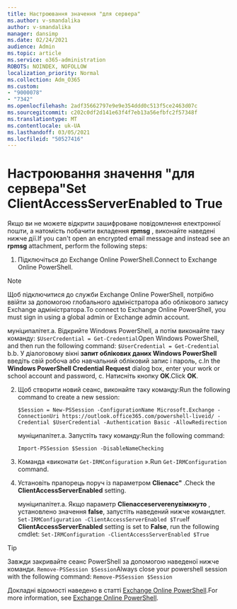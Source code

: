 ```yaml
---
title: Настроювання значення "для сервера"
ms.author: v-smandalika
author: v-smandalika
manager: dansimp
ms.date: 02/24/2021
audience: Admin
ms.topic: article
ms.service: o365-administration
ROBOTS: NOINDEX, NOFOLLOW
localization_priority: Normal
ms.collection: Adm_O365
ms.custom:
- "9000078"
- "7342"
ms.openlocfilehash: 2adf35662797e9e9e354ddd0c513f5ce2463d07c
ms.sourcegitcommit: c202c0df2d141e63f4f7eb13a56efbfc2f57348f
ms.translationtype: MT
ms.contentlocale: uk-UA
ms.lasthandoff: 03/05/2021
ms.locfileid: "50527416"
---
```

# <a name="set-clientaccessserverenabled-to-true"></a><span data-ttu-id="e46de-102">Настроювання значення "для сервера"</span><span class="sxs-lookup"><span data-stu-id="e46de-102">Set ClientAccessServerEnabled to True</span></span>

<span data-ttu-id="e46de-103">Якщо ви не можете відкрити зашифроване повідомлення електронної пошти, а натомість побачити вкладення **rрmsg** , виконайте наведені нижче дії.</span><span class="sxs-lookup"><span data-stu-id="e46de-103">If you can't open an encrypted email message and instead see an **rpmsg** attachment, perform the following steps:</span></span>

1. <span data-ttu-id="e46de-104">Підключіться до Exchange Online PowerShell.</span><span class="sxs-lookup"><span data-stu-id="e46de-104">Connect to Exchange Online PowerShell.</span></span>

> [!NOTE]
> <span data-ttu-id="e46de-105">Щоб підключитися до служби Exchange Online PowerShell, потрібно ввійти за допомогою глобального адміністратора або облікового запису Exchange адміністратора.</span><span class="sxs-lookup"><span data-stu-id="e46de-105">To connect to Exchange Online PowerShell, you must sign in using a global admin or Exchange admin account.</span></span>

   <span data-ttu-id="e46de-106">муніципалітет.</span><span class="sxs-lookup"><span data-stu-id="e46de-106">a.</span></span> <span data-ttu-id="e46de-107">Відкрийте Windows PowerShell, а потім виконайте таку команду: `$UserCredential = Get-Credential`</span><span class="sxs-lookup"><span data-stu-id="e46de-107">Open Windows PowerShell, and then run the following command: `$UserCredential = Get-Credential`</span></span>
<span data-ttu-id="e46de-108">b.</span><span class="sxs-lookup"><span data-stu-id="e46de-108">b.</span></span> <span data-ttu-id="e46de-109">У діалоговому вікні **запит облікових даних Windows PowerShell** введіть свій робоча або навчальний обліковий запис і пароль, c.</span><span class="sxs-lookup"><span data-stu-id="e46de-109">In the **Windows PowerShell Credential Request** dialog box, enter your work or school account and password, c.</span></span> <span data-ttu-id="e46de-110">Натисніть кнопку **OK**.</span><span class="sxs-lookup"><span data-stu-id="e46de-110">Click **OK**.</span></span> 

2. <span data-ttu-id="e46de-111">Щоб створити новий сеанс, виконайте таку команду:</span><span class="sxs-lookup"><span data-stu-id="e46de-111">Run the following command to create a new session:</span></span>

    `$Session = New-PSSession -ConfigurationName Microsoft.Exchange -ConnectionUri https://outlook.office365.com/powershell-liveid/ -Credential $UserCredential -Authentication Basic -AllowRedirection`

    <span data-ttu-id="e46de-112">муніципалітет.</span><span class="sxs-lookup"><span data-stu-id="e46de-112">a.</span></span> <span data-ttu-id="e46de-113">Запустіть таку команду:</span><span class="sxs-lookup"><span data-stu-id="e46de-113">Run the following command:</span></span>
    
    `Import-PSSession $Session -DisableNameChecking`

3. <span data-ttu-id="e46de-114">Команда «виконати `Get-IRMConfiguration` ».</span><span class="sxs-lookup"><span data-stu-id="e46de-114">Run `Get-IRMConfiguration` command.</span></span>

4. <span data-ttu-id="e46de-115">Установіть прапорець поруч із параметром **Clienacc"** .</span><span class="sxs-lookup"><span data-stu-id="e46de-115">Check the **ClientAccessServerEnabled** setting.</span></span> 

    <span data-ttu-id="e46de-116">муніципалітет.</span><span class="sxs-lookup"><span data-stu-id="e46de-116">a.</span></span> <span data-ttu-id="e46de-117">Якщо параметр **Clienacceserverenувімкнуто** , установлено значення **false**, запустіть наведений нижче командлет. `Set-IRMConfiguration -ClientAccessServerEnabled $True`</span><span class="sxs-lookup"><span data-stu-id="e46de-117">If **ClientAccessServerEnabled** setting is set to **False**, run the following cmdlet: `Set-IRMConfiguration -ClientAccessServerEnabled $True`</span></span>

> [!TIP]
> <span data-ttu-id="e46de-118">Завжди закривайте сеанс PowerShell за допомогою наведеної нижче команди. `Remove-PSSession $Session`</span><span class="sxs-lookup"><span data-stu-id="e46de-118">Always close your powershell session with the following command: `Remove-PSSession $Session`</span></span>

<span data-ttu-id="e46de-119">Докладні відомості наведено в статті [Exchange Online PowerShell](https://docs.microsoft.com/powershell/exchange/connect-to-exchange-online-powershell).</span><span class="sxs-lookup"><span data-stu-id="e46de-119">For more information, see [Exchange Online PowerShell](https://docs.microsoft.com/powershell/exchange/connect-to-exchange-online-powershell).</span></span>

